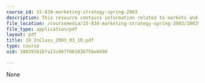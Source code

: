 ```yaml
---
course_id: 15-834-marketing-strategy-spring-2003
description: This resource contains information related to markets and quality.
file_location: /coursemedia/15-834-marketing-strategy-spring-2003/18039381bfa13c967f063836756e6690_10_InClass_2003_03_10.pdf
file_type: application/pdf
layout: pdf
title: 10_InClass_2003_03_10.pdf
type: course
uid: 18039381bfa13c967f063836756e6690

---
```

None